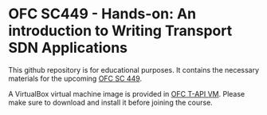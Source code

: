 # OFC SC449 - Hands-on: An introduction to Writing Transport SDN Applications
This github repository is for educational purposes. It contains the necessary materials for the upcoming [OFC SC 449](http://www.ofcconference.org/en-us/home/program-speakers/short-courses/sc449/).

A VirtualBox virtual machine image is provided in [OFC T-API VM](http://tiny.cc/ofc-tapi-sc). Please make sure to download and install it before joining the course.
